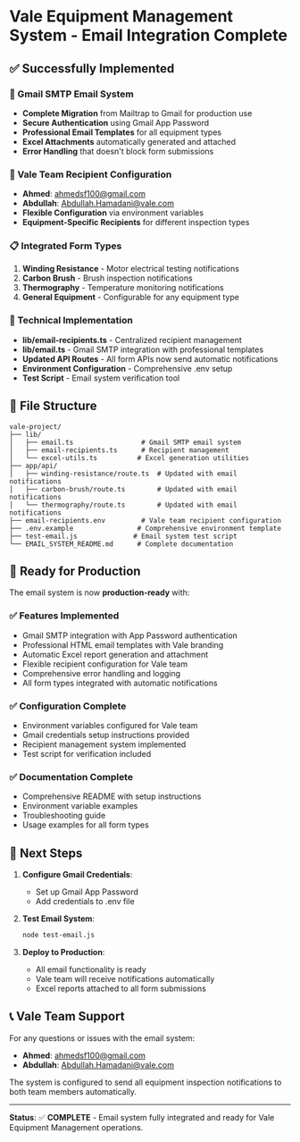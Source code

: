# Vale Equipment Management System - Email Integration Complete

## ✅ Successfully Implemented

### 📧 Gmail SMTP Email System
- **Complete Migration** from Mailtrap to Gmail for production use
- **Secure Authentication** using Gmail App Password
- **Professional Email Templates** for all equipment types
- **Excel Attachments** automatically generated and attached
- **Error Handling** that doesn't block form submissions

### 👥 Vale Team Recipient Configuration
- **Ahmed**: ahmedsf100@gmail.com
- **Abdullah**: Abdullah.Hamadani@vale.com
- **Flexible Configuration** via environment variables
- **Equipment-Specific Recipients** for different inspection types

### 📋 Integrated Form Types
1. **Winding Resistance** - Motor electrical testing notifications
2. **Carbon Brush** - Brush inspection notifications  
3. **Thermography** - Temperature monitoring notifications
4. **General Equipment** - Configurable for any equipment type

### 🔧 Technical Implementation
- **lib/email-recipients.ts** - Centralized recipient management
- **lib/email.ts** - Gmail SMTP integration with professional templates
- **Updated API Routes** - All form APIs now send automatic notifications
- **Environment Configuration** - Comprehensive .env setup
- **Test Script** - Email system verification tool

## 📂 File Structure

```
vale-project/
├── lib/
│   ├── email.ts                 # Gmail SMTP email system
│   ├── email-recipients.ts      # Recipient management
│   └── excel-utils.ts          # Excel generation utilities
├── app/api/
│   ├── winding-resistance/route.ts  # Updated with email notifications
│   ├── carbon-brush/route.ts        # Updated with email notifications
│   └── thermography/route.ts        # Updated with email notifications
├── email-recipients.env         # Vale team recipient configuration
├── .env.example                # Comprehensive environment template
├── test-email.js              # Email system test script
└── EMAIL_SYSTEM_README.md      # Complete documentation
```

## 🚀 Ready for Production

The email system is now **production-ready** with:

### ✅ Features Implemented
- Gmail SMTP integration with App Password authentication
- Professional HTML email templates with Vale branding
- Automatic Excel report generation and attachment
- Flexible recipient configuration for Vale team
- Comprehensive error handling and logging
- All form types integrated with automatic notifications

### ✅ Configuration Complete
- Environment variables configured for Vale team
- Gmail credentials setup instructions provided
- Recipient management system implemented
- Test script for verification included

### ✅ Documentation Complete
- Comprehensive README with setup instructions
- Environment variable examples
- Troubleshooting guide
- Usage examples for all form types

## 🎯 Next Steps

1. **Configure Gmail Credentials**:
   - Set up Gmail App Password
   - Add credentials to .env file

2. **Test Email System**:
   ```bash
   node test-email.js
   ```

3. **Deploy to Production**:
   - All email functionality is ready
   - Vale team will receive notifications automatically
   - Excel reports attached to all form submissions

## 📞 Vale Team Support

For any questions or issues with the email system:
- **Ahmed**: ahmedsf100@gmail.com  
- **Abdullah**: Abdullah.Hamadani@vale.com

The system is configured to send all equipment inspection notifications to both team members automatically.

---

**Status**: ✅ **COMPLETE** - Email system fully integrated and ready for Vale Equipment Management operations.
